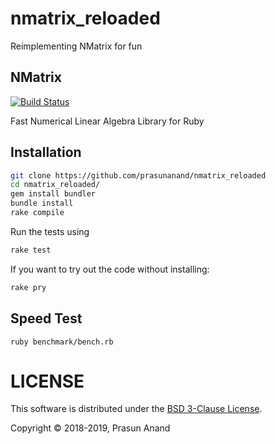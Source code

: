 # nmatrix_reloaded
Reimplementing NMatrix for fun

## NMatrix

[![Build Status](https://travis-ci.org/prasunanand/nmatrix_reloaded.svg?branch=master)](https://travis-ci.org/prasunanand/nmatrix_reloaded)

Fast Numerical Linear Algebra Library for Ruby

## Installation

```sh
git clone https://github.com/prasunanand/nmatrix_reloaded
cd nmatrix_reloaded/
gem install bundler
bundle install
rake compile
```

Run the tests using

```sh
rake test
```

If you want to try out the code without installing:

```sh
rake pry
```

## Speed Test

```
ruby benchmark/bench.rb
```

# LICENSE

This software is distributed under the [BSD 3-Clause License](LICENSE).

Copyright © 2018-2019, Prasun Anand
